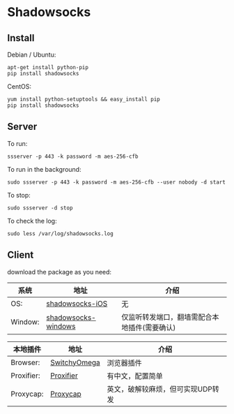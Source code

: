# Shadowsocks

## Install

Debian / Ubuntu:

```
apt-get install python-pip
pip install shadowsocks
```
CentOS:

```
yum install python-setuptools && easy_install pip
pip install shadowsocks
```

## Server

To run:

```
ssserver -p 443 -k password -m aes-256-cfb
```

To run in the background:

```
sudo ssserver -p 443 -k password -m aes-256-cfb --user nobody -d start
```

To stop:

```
sudo ssserver -d stop
```

To check the log:

```
sudo less /var/log/shadowsocks.log
```

## Client

download the package as you need:

系统 | 地址 | 介绍
--- | --- | ---
OS: | [shadowsocks-iOS](https://github.com/shadowsocks/shadowsocks-iOS/releases) | 无
Window: | [shadowsocks-windows](https://github.com/shadowsocks/shadowsocks-windows/releases) | 仅监听转发端口，翻墙需配合本地插件(需要确认)

本地插件 | 地址 | 介绍
--- | --- | ---
Browser: | [SwitchyOmega](https://github.com/FelisCatus/SwitchyOmega/releases) | 浏览器插件
Proxifier: | [Proxifier](https://www.proxifier.com/) | 有中文，配置简单
Proxycap: | [Proxycap](http://www.proxycap.com/) | 英文，破解较麻烦，但可实现UDP转发
